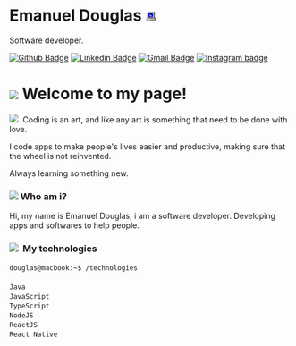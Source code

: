 # Emanuel Douglas <img src="https://github.com/TheDudeThatCode/TheDudeThatCode/blob/master/Assets/PC.gif" width="20px">

Software developer.

[![Github Badge](https://img.shields.io/badge/-Github-000?style=flat-square&logo=Github&logoColor=white&link=https://github.com/emanuel-douglas)](https://github.com/emanuel-douglas)
[![Linkedin Badge](https://img.shields.io/badge/-LinkedIn-0078D7?style=flat-square&logo=Linkedin&logoColor=white&link=https://www.linkedin.com/in/emanuel-douglas/)](https://www.linkedin.com/in/emanuel-douglas/) 
[![Gmail Badge](https://img.shields.io/badge/-Gmail-bd1c00?style=flat-square&logo=Gmail&logoColor=white&link=mailto:email.emanueldouglas@gmail.com)](mailto:email.emanueldouglas@gmail.com)
[![Instagram badge](https://img.shields.io/badge/-Instagram-dc5273?style=flat-square&logo=Instagram&logoColor=white&link=https://www.instagram.com/doug.788/)](https://www.instagram.com/doug.788)

# <img src="https://github.com/TheDudeThatCode/TheDudeThatCode/blob/master/Assets/Hi.gif" width="29px"> Welcome to my page!

<img src="https://github.com/TheDudeThatCode/TheDudeThatCode/blob/master/Assets/Rocket.gif" width="20px">&nbsp; Coding is an art, and like any art is something that need to be done with love.

I code apps to make people's lives easier and productive, making sure that the wheel is not reinvented.

Always learning something new.

### <img src="https://github.com/TheDudeThatCode/TheDudeThatCode/blob/master/Assets/Developer.gif" width="20px"> Who am i?

Hi, my name is Emanuel Douglas, i am a software developer. Developing apps and softwares to help people.

### <img src="https://github.com/TheDudeThatCode/TheDudeThatCode/blob/master/Assets/Earth.gif" width="20px">&nbsp; My technologies 
``` sh
douglas@macbook:~$ /technologies

Java
JavaScript
TypeScript
NodeJS
ReactJS
React Native
```
